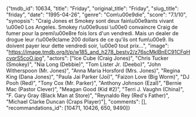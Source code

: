 {"tmdb_id": 10634, "title": "Friday", "original_title": "Friday", "slug_title": "friday", "date": "1995-04-26", "genre": "Com\u00e9die", "score": "7.1/10", "synopsis": "Craig Jones et Smokey sont deux fain\u00e9ants vivant \u00e0 Los Angeles. Smokey r\u00e9ussi \u00e0 convaincre Craig de fumer pour la premi\u00e8re fois lors d'un vendredi. Mais un dealer de drogue leur r\u00e9clame 200 dollars de ce qu'ils ont fum\u00e9. Ils doivent payer leur dette vendredi soir, \u00e0 tout prix...", "image": "https://image.tmdb.org/t/p/w185_and_h278_bestv2/z76scMklBnEC91CFqHcvqrS5coO.jpg", "actors": ["Ice Cube (Craig Jones)", "Chris Tucker (Smokey)", "Nia Long (Debbie)", "Tom Lister Jr. (Deebo)", "John Witherspoon (Mr. Jones)", "Anna Maria Horsford (Mrs. Jones)", "Regina King (Dana Jones)", "Paula Jai Parker (Joi)", "Faizon Love (Big Worm)", "DJ Pooh (Red)", "Tony Cox (Mr. Parker)", "Anthony Johnson (Ezal)", "Bernie Mac (Pastor Clever)", "Meagan Good (Kid #2)", "Terri J. Vaughn (China)", "F. Gary Gray (Black Man at Store)", "Reynaldo Rey (Red's Father)", "Michael Clarke Duncan (Craps Player)"], "comments": [], "recommandations_id": [10471, 10426, 650, 9490]}